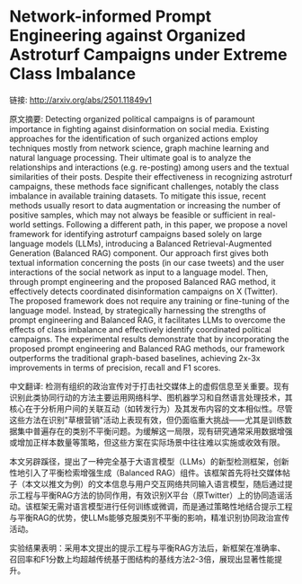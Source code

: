 # Network-informed Prompt Engineering against Organized Astroturf Campaigns under Extreme Class Imbalance

链接: http://arxiv.org/abs/2501.11849v1

原文摘要:
Detecting organized political campaigns is of paramount importance in
fighting against disinformation on social media. Existing approaches for the
identification of such organized actions employ techniques mostly from network
science, graph machine learning and natural language processing. Their ultimate
goal is to analyze the relationships and interactions (e.g. re-posting) among
users and the textual similarities of their posts. Despite their effectiveness
in recognizing astroturf campaigns, these methods face significant challenges,
notably the class imbalance in available training datasets. To mitigate this
issue, recent methods usually resort to data augmentation or increasing the
number of positive samples, which may not always be feasible or sufficient in
real-world settings. Following a different path, in this paper, we propose a
novel framework for identifying astroturf campaigns based solely on large
language models (LLMs), introducing a Balanced Retrieval-Augmented Generation
(Balanced RAG) component. Our approach first gives both textual information
concerning the posts (in our case tweets) and the user interactions of the
social network as input to a language model. Then, through prompt engineering
and the proposed Balanced RAG method, it effectively detects coordinated
disinformation campaigns on X (Twitter). The proposed framework does not
require any training or fine-tuning of the language model. Instead, by
strategically harnessing the strengths of prompt engineering and Balanced RAG,
it facilitates LLMs to overcome the effects of class imbalance and effectively
identify coordinated political campaigns. The experimental results demonstrate
that by incorporating the proposed prompt engineering and Balanced RAG methods,
our framework outperforms the traditional graph-based baselines, achieving
2x-3x improvements in terms of precision, recall and F1 scores.

中文翻译:
检测有组织的政治宣传对于打击社交媒体上的虚假信息至关重要。现有识别此类协同行动的方法主要运用网络科学、图机器学习和自然语言处理技术，其核心在于分析用户间的关联互动（如转发行为）及其发布内容的文本相似性。尽管这些方法在识别"草根营销"活动上表现有效，但仍面临重大挑战——尤其是训练数据集中普遍存在的类别不平衡问题。为缓解这一局限，现有研究通常采用数据增强或增加正样本数量等策略，但这些方案在实际场景中往往难以实施或收效有限。

本文另辟蹊径，提出了一种完全基于大语言模型（LLMs）的新型检测框架，创新性地引入了平衡检索增强生成（Balanced RAG）组件。该框架首先将社交媒体帖子（本文以推文为例）的文本信息与用户交互网络共同输入语言模型，随后通过提示工程与平衡RAG方法的协同作用，有效识别X平台（原Twitter）上的协同造谣活动。该框架无需对语言模型进行任何训练或微调，而是通过策略性地结合提示工程与平衡RAG的优势，使LLMs能够克服类别不平衡的影响，精准识别协同政治宣传活动。

实验结果表明：采用本文提出的提示工程与平衡RAG方法后，新框架在准确率、召回率和F1分数上均超越传统基于图结构的基线方法2-3倍，展现出显著性能提升。
